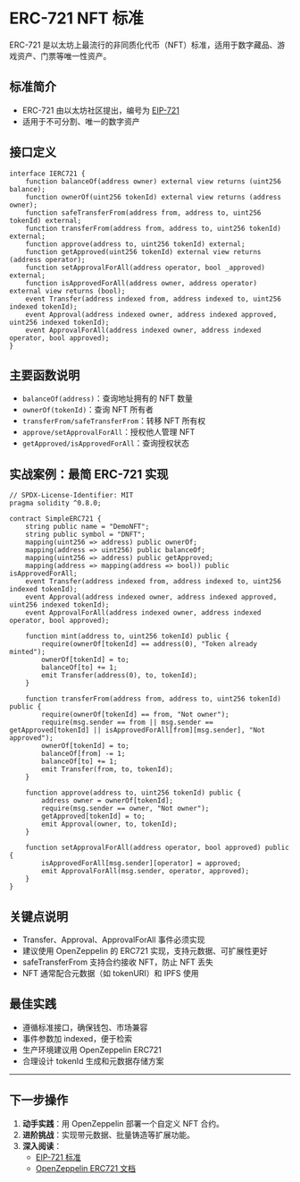 # ERC-721 NFT 标准

ERC-721 是以太坊上最流行的非同质化代币（NFT）标准，适用于数字藏品、游戏资产、门票等唯一性资产。

## 标准简介

- ERC-721 由以太坊社区提出，编号为 [EIP-721](https://eips.ethereum.org/EIPS/eip-721)
- 适用于不可分割、唯一的数字资产

## 接口定义

```solidity
interface IERC721 {
    function balanceOf(address owner) external view returns (uint256 balance);
    function ownerOf(uint256 tokenId) external view returns (address owner);
    function safeTransferFrom(address from, address to, uint256 tokenId) external;
    function transferFrom(address from, address to, uint256 tokenId) external;
    function approve(address to, uint256 tokenId) external;
    function getApproved(uint256 tokenId) external view returns (address operator);
    function setApprovalForAll(address operator, bool _approved) external;
    function isApprovedForAll(address owner, address operator) external view returns (bool);
    event Transfer(address indexed from, address indexed to, uint256 indexed tokenId);
    event Approval(address indexed owner, address indexed approved, uint256 indexed tokenId);
    event ApprovalForAll(address indexed owner, address indexed operator, bool approved);
}
```

## 主要函数说明

- `balanceOf(address)`：查询地址拥有的 NFT 数量
- `ownerOf(tokenId)`：查询 NFT 所有者
- `transferFrom/safeTransferFrom`：转移 NFT 所有权
- `approve/setApprovalForAll`：授权他人管理 NFT
- `getApproved/isApprovedForAll`：查询授权状态

## 实战案例：最简 ERC-721 实现

```solidity
// SPDX-License-Identifier: MIT
pragma solidity ^0.8.0;

contract SimpleERC721 {
    string public name = "DemoNFT";
    string public symbol = "DNFT";
    mapping(uint256 => address) public ownerOf;
    mapping(address => uint256) public balanceOf;
    mapping(uint256 => address) public getApproved;
    mapping(address => mapping(address => bool)) public isApprovedForAll;
    event Transfer(address indexed from, address indexed to, uint256 indexed tokenId);
    event Approval(address indexed owner, address indexed approved, uint256 indexed tokenId);
    event ApprovalForAll(address indexed owner, address indexed operator, bool approved);

    function mint(address to, uint256 tokenId) public {
        require(ownerOf[tokenId] == address(0), "Token already minted");
        ownerOf[tokenId] = to;
        balanceOf[to] += 1;
        emit Transfer(address(0), to, tokenId);
    }

    function transferFrom(address from, address to, uint256 tokenId) public {
        require(ownerOf[tokenId] == from, "Not owner");
        require(msg.sender == from || msg.sender == getApproved[tokenId] || isApprovedForAll[from][msg.sender], "Not approved");
        ownerOf[tokenId] = to;
        balanceOf[from] -= 1;
        balanceOf[to] += 1;
        emit Transfer(from, to, tokenId);
    }

    function approve(address to, uint256 tokenId) public {
        address owner = ownerOf[tokenId];
        require(msg.sender == owner, "Not owner");
        getApproved[tokenId] = to;
        emit Approval(owner, to, tokenId);
    }

    function setApprovalForAll(address operator, bool approved) public {
        isApprovedForAll[msg.sender][operator] = approved;
        emit ApprovalForAll(msg.sender, operator, approved);
    }
}
```

## 关键点说明

- Transfer、Approval、ApprovalForAll 事件必须实现
- 建议使用 OpenZeppelin 的 ERC721 实现，支持元数据、可扩展性更好
- safeTransferFrom 支持合约接收 NFT，防止 NFT 丢失
- NFT 通常配合元数据（如 tokenURI）和 IPFS 使用

## 最佳实践

- 遵循标准接口，确保钱包、市场兼容
- 事件参数加 indexed，便于检索
- 生产环境建议用 OpenZeppelin ERC721
- 合理设计 tokenId 生成和元数据存储方案

---

## 下一步操作

1. **动手实践**：用 OpenZeppelin 部署一个自定义 NFT 合约。
2. **进阶挑战**：实现带元数据、批量铸造等扩展功能。
3. **深入阅读**：
   - [EIP-721 标准](https://eips.ethereum.org/EIPS/eip-721)
   - [OpenZeppelin ERC721 文档](https://docs.openzeppelin.com/contracts/4.x/api/token/erc721) 